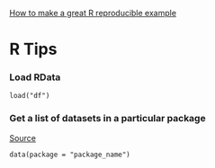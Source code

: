[How to make a great R reproducible example](https://stackoverflow.com/questions/5963269/how-to-make-a-great-r-reproducible-example)
# R Tips

### Load RData
```
load("df")
```
### Get a list of datasets in a particular package
[Source](https://stackoverflow.com/questions/27709936/get-a-list-of-the-data-sets-in-a-particular-package)
```
data(package = "package_name")
```
